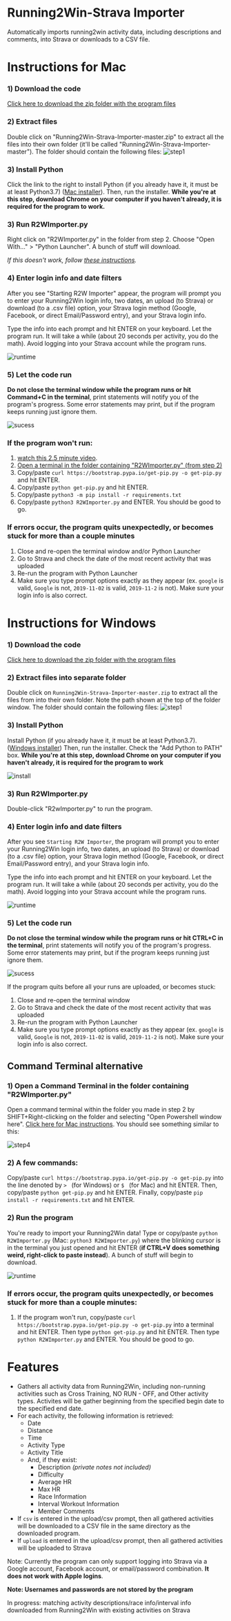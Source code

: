 # Running2Win-Strava Importer
Automatically imports running2win activity data, including descriptions and comments, into Strava or downloads to a CSV file.

# Instructions for Mac

### 1) Download the code
[Click here to download the zip folder with the program files](https://github.com/sfergusond/Running2Win-Strava-Importer/archive/master.zip)

### 2) Extract files
Double click on "Running2Win-Strava-Importer-master.zip" to extract all the files into their own folder (it'll be called "Running2Win-Strava-Importer-master"). The folder should contain the following files:
![step1](https://github.com/sfergusond/imgdump/blob/master/step1.png?raw=true)

### 3) Install Python
Click the link to the right to install Python (if you already have it, it must be at least Python3.7) ([Mac installer](https://www.python.org/ftp/python/3.8.3/python-3.8.3rc1-macosx10.9.pkg)). Then, run the installer. __While you're at this step, download Chrome on your computer if you haven't already, it is required for the program to work.__

### 3) Run R2WImporter.py
Right click on "R2WImporter.py" in the folder from step 2. Choose "Open With..." > "Python Launcher". A bunch of stuff will download.

_If this doesn't work, follow [these instructions](https://github.com/sfergusond/Running2Win-Strava-Importer/blob/master/README.md#if-the-program-wont-run)._

### 4) Enter login info and date filters
After you see "Starting R2W Importer" appear, the program will prompt you to enter your Running2Win login info, two dates, an upload (to Strava) or download (to a .csv file) option, your Strava login method (Google, Facebook, or direct Email/Password entry), and your Strava login info. 

Type the info into each prompt and hit ENTER on your keyboard. Let the program run. It will take a while (about 20 seconds per activity, you do the math). Avoid logging into your Strava account while the program runs. 

![runtime](https://github.com/sfergusond/imgdump/blob/master/prompts.png?raw=true)

### 5) Let the code run
__Do not close the terminal window while the program runs or hit Command+C in the terminal__, print statements will notify you of the program's progress. Some error statements may print, but if the program keeps running just ignore them.

![sucess](https://github.com/sfergusond/imgdump/blob/master/success.png?raw=true)

### If the program won't run:

1) [watch this 2.5 minute video](https://www.youtube.com/watch?v=Txt-cLLa_vo). 
2) [Open a terminal in the folder containing "R2WImporter.py" (from step 2)](https://www.groovypost.com/howto/open-command-window-terminal-window-specific-folder-windows-mac-linux/) 
3) Copy/paste `curl https://bootstrap.pypa.io/get-pip.py -o get-pip.py` and hit ENTER. 
4) Copy/paste `python get-pip.py` and hit ENTER. 
5) Copy/paste `python3 -m pip install -r requirements.txt`
5) Copy/paste `python3 R2WImporter.py` and ENTER. You should be good to go.
  
### If errors occur, the program quits unexpectedly, or becomes stuck for more than a couple minutes

1) Close and re-open the terminal window and/or Python Launcher
2) Go to Strava and check the date of the most recent activity that was uploaded
3) Re-run the program with Python Launcher
4) Make sure you type prompt options exactly as they appear (ex. `google` is valid, `Google` is not, `2019-11-02` is valid, `2019-11-2` is not). Make sure your login info is also correct.

# Instructions for Windows

### 1) Download the code
[Click here to download the zip folder with the program files](https://github.com/sfergusond/Running2Win-Strava-Importer/archive/master.zip)

### 2) Extract files into separate folder
Double click on `Running2Win-Strava-Importer-master.zip` to extract all the files from into their own folder. Note the path shown at the top of the folder window. The folder should contain the following files:
![step1](https://github.com/sfergusond/imgdump/blob/master/step1.png?raw=true)

### 3) Install Python
Install Python (if you already have it, it must be at least Python3.7). ([Windows installer](https://www.python.org/ftp/python/3.8.2/python-3.8.2.exe)) Then, run the installer. Check the "Add Python to PATH" box. __While you're at this step, download Chrome on your computer if you haven't already, it is required for the program to work__

![install](https://github.com/sfergusond/imgdump/blob/master/install.png?raw=true)

### 3) Run R2WImporter.py
Double-click "R2wImporter.py" to run the program.

### 4) Enter login info and date filters
After you see `Starting R2W Importer`, the program will prompt you to enter your Running2Win login info, two dates, an upload (to Strava) or download (to a .csv file) option, your Strava login method (Google, Facebook, or direct Email/Password entry), and your Strava login info. 

Type the info into each prompt and hit ENTER on your keyboard. Let the program run. It will take a while (about 20 seconds per activity, you do the math). Avoid logging into your Strava account while the program runs. 

![runtime](https://github.com/sfergusond/imgdump/blob/master/prompts.png?raw=true)

### 5) Let the code run
__Do not close the terminal window while the program runs or hit CTRL+C in the terminal__, print statements will notify you of the program's progress. Some error statements may print, but if the program keeps running just ignore them.

![sucess](https://github.com/sfergusond/imgdump/blob/master/success.png?raw=true)

If the program quits before all your runs are uploaded, or becomes stuck:
1) Close and re-open the terminal window
2) Go to Strava and check the date of the most recent activity that was uploaded
3) Re-run the program with Python Launcher
4) Make sure you type prompt options exactly as they appear (ex. `google` is valid, `Google` is not, `2019-11-02` is valid, `2019-11-2` is not). Make sure your login info is also correct.

## Command Terminal alternative

### 1) Open a Command Terminal in the folder containing "R2WImporter.py"
Open a command terminal within the folder you made in step 2 by SHIFT+Right-clicking on the folder and selecting "Open Powershell window here". [Click here for Mac instructions](https://www.groovypost.com/howto/open-command-window-terminal-window-specific-folder-windows-mac-linux/). You should see something similar to this:

![step4](https://github.com/sfergusond/imgdump/blob/master/step%203.png?raw=true)

### 2) A few commands:

Copy/paste `curl https://bootstrap.pypa.io/get-pip.py -o get-pip.py` into the line denoted by `> ` (for Windows) or `$ ` (for Mac) and hit ENTER. Then, copy/paste `python get-pip.py` and hit ENTER. Finally, copy/paste `pip install -r requirements.txt` and hit ENTER.

### 2) Run the program
You're ready to import your Running2Win data! Type or copy/paste `python R2WImporter.py` (Mac: `python3 R2WImporter.py`) where the blinking cursor is in the terminal you just opened and hit ENTER (__if CTRL+V does something weird, right-click to paste instead__). A bunch of stuff will begin to download.

![runtime](https://github.com/sfergusond/imgdump/blob/master/run.png?raw=true)

### If errors occur, the program quits unexpectedly, or becomes stuck for more than a couple minutes:
1) If the program won't run, copy/paste `curl https://bootstrap.pypa.io/get-pip.py -o get-pip.py` into a terminal and hit ENTER. Then type `python get-pip.py` and hit ENTER. Then type `python R2WImporter.py` and ENTER. You should be good to go.

# Features 

* Gathers all activity data from Running2Win, including non-running activities such as Cross Training, NO RUN - OFF, and Other activity types. Activites will be gather beginning from the specified begin date to the specified end date.
* For each activity, the following information is retrieved:
  - Date
  - Distance
  - Time
  - Activity Type
  - Activity Title
  - And, if they exist:
    - Description _(private notes not included)_
    - Difficulty
    - Average HR
    -  Max HR
    - Race Information
    - Interval Workout Information
    - Member Comments
* If `csv` is entered in the upload/csv prompt, then all gathered activities will be downloaded to a CSV file in the same directory as the downloaded program.
* If `upload` is entered in the upload/csv prompt, then all gathered activities will be uploaded to Strava

Note: Currently the program can only support logging into Strava via a Google account, Facebook account, or email/password combination. __It does not work with Apple logins__.

__Note: Usernames and passwords are not stored by the program__

In progress: matching activity descriptions/race info/interval info downloaded from Running2Win with existing activities on Strava
